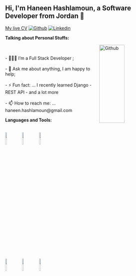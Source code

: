 
<!-- Your title -->
## Hi, I'm  Haneen Hashlamoun, a Software Developer from Jordan 🚀

<!-- Your badges
You can use the website to generate badges: https://shields.io/
-->
[My live CV](https://drive.google.com/file/d/13aFoX-LbFiEZlw7nvQD1JQ_hgmhCUBiO/view?usp=sharing)
[![Github](https://img.shields.io/badge/-Github-000?style=flat&logo=Github&logoColor=white)](https://github.com/HaneenHaashlamoun)
[![Linkedin](https://img.shields.io/badge/-LinkedIn-blue?style=flat&logo=Linkedin&logoColor=white)](https://www.linkedin.com/in/haneen-hashlamoun/)

<!-- Talking about you -->
**Talking about Personal Stuffs:**

<!-- Any image aligned to the right. Beware the width -->
<img width="40%" height='250px'  align="right" alt="Github" src="https://girlswhocode.com/assets/images/craft-prod/images/seo/_1200x630_crop_center-center_82_none/GWC_SEO_Logo.png?mtime=1587761177" />
<br />
<br />
- 👨🏽‍💻 I’m a Full Stack Developer ;
<br />
<br />
- 💬 Ask me about anything, I am happy to help;
<br />
<br />
- ⚡ Fun fact: ... I recently learned Django - REST API - and a lot more
<br />
<br />
- 📫 How to reach me: ... haneen.hashlamoun@gmail.com

**Languages and Tools:**
<br />
<br />
<!-- Your github readme stats
You can use this api: https://github.com/anuraghazra/github-readme-stats
-->
<p>

  <!-- Your languages and tools. Be careful with the alignment. 
  You can use this sites to get logos: https://www.vectorlogo.zone or https://simpleicons.org/
  -->
  <code><img width="10%" src="https://www.vectorlogo.zone/logos/python/python-ar21.svg"></code>
  <code><img width="10%" src="https://www.vectorlogo.zone/logos/javascript/javascript-ar21.svg"></code>
  <code><img width="10%" src="https://www.vectorlogo.zone/logos/dotnet/dotnet-ar21.svg"></code>
  <br />
  
  <code><img width="10%" src="https://www.vectorlogo.zone/logos/reactjs/reactjs-ar21.svg"></code>
  <code><img width="10%" src="https://www.vectorlogo.zone/logos/nodejs/nodejs-ar21.svg"></code>
  <code><img width="10%" src="https://www.vectorlogo.zone/logos/djangoproject/djangoproject-ar21.svg"></code>

</p>

<!-- Its main projects -->
<!-- <p align="center">
  <a href="https://github.com/onimur/handle-path-oz">
    <img align="center" src="https://github-readme-stats.vercel.app/api/pin/?username=onimur&repo=handle-path-oz" />
  </a>
  <a href="https://github.com/onimur/circleci-github-changelog-generator">
    <img align="center" src="https://github-readme-stats.vercel.app/api/pin/?username=onimur&repo=circleci-github-changelog-generator" />
  </a>
</p> -->

<!-- This readme was created by Murillo Comino - https://github.com/onimur -->

